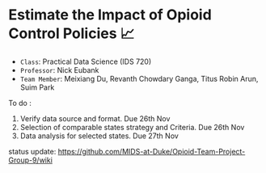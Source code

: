 # Estimate the Impact of Opioid Control Policies :chart_with_upwards_trend:
* `Class`: Practical Data Science (IDS 720)
* `Professor`: Nick Eubank
* `Team Member`: Meixiang Du, Revanth Chowdary Ganga, Titus Robin Arun, Suim Park

To do :

1. Verify data source and format. Due 26th Nov
2. Selection of comparable states strategy and Criteria. Due 26th Nov
3. Data analysis for selected states. Due 27th Nov


status update: https://github.com/MIDS-at-Duke/Opioid-Team-Project-Group-9/wiki
